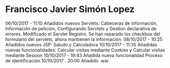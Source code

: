 # Francisco Javier Simón Lopez
06/10/2017 - 11:10 Añadidos nuevos Servlets: Cabeceras de información, Información de petición, Configurando Servlets y Gestion declarativa de errores. Modificado el Servlet Registro. Se han reparado los checkbox del formulario del servlets, ahora mantienen la información.
08/10/2017 - 10:25 Añadidos nuevos JSP: Saludo y Calculadora
10/10/2017 - 11:35 Añadidas nuevas funcionalidades: Calcular visitas mediante Cookies y Calcular visitas mediante Session
10/10/2017 - 19:43 Añadida nueva funcionalidad Proceso de identificación
10/10/2017 . 20:00 Añadido .war
